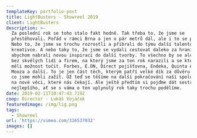 ```yaml
---
templateKey: portfolio-post
title: LightBusters - Showreel 2019
client: LightBusters
description: >-
  Za poslední rok se toho stalo fakt hodně. Tak třeba to, že jsme se
  přestěhovali. Pořád v rámci Brna a jen o pár metrů dál, ale i to se počítá.
  Nebo to, že jsme se trochu rozrostli a přibrali do týmu další talentovaný
  kreativce. A nebo taky to, že jsme se vydali cestovat daleko za hranice,
  abychom nabrali novou inspiraci do další tvorby. To všechno by se ale nestalo
  bez skvělých lidí a firem, na který jsme za ten rok narazili a se kterýma jsme
  měli možnost točit. Forbes, E.ON, Direct pojišťovna, Endeka, Quinta Analytica,
  Mooza a další. To je jen část těch, kterým patří velké dík za důvěru i za to,
  co jsme mohli zažít. Už teď se těšíme na další pokračování naší spolupráce i
  na nové věci, které nás čekají. Ale ještě předtím si pojďme dát sestřih toho
  nejlepšího, ať se s váma o ten uplynulý rok taky trochu podělíme.
date: 2019-02-11T10:47:43.719Z
coop: Director - Lukáš Vojáček
featuredimage: /img/lig.png
tags:
  - Showreel
url: 'https://vimeo.com/316537032'
images: []
---
```


